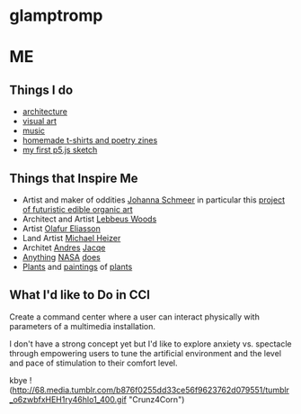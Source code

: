 # glamptromp
ME
===


Things I do
-------------
+    [architecture](https://issuu.com/cfboyd/docs/1607_boyd_worksamples)
+ [visual art](http://cfbcfbcfb.tumblr.com)
+ [music](https://soundcloud.com/cfboyd)
+ [homemade t-shirts and poetry zines](https://www.etsy.com/shop/sharpieshirts)
+ [my first p5.js sketch](https://cfboyd.github.io/autoportrait/portrait_160811/)


Things that Inspire Me
----------------------

+ Artist and maker of oddities [Johanna Schmeer](http://johannaschmeer.com/) in particular this [project of futuristic edible organic art](https://vimeo.com/98281097)
+ Architect and Artist [Lebbeus Woods](http://www.lebbeuswoods.net/)
+ Artist [Olafur Eliasson](http://www.olafureliasson.net/)
+ Land Artist [Michael Heizer](http://doublenegative.tarasen.net/city/)
+ Architet [Andres](https://vimeo.com/28586784) [Jacqe](http://andresjaque.net/material_proyectosrealizados/imagenes/proyecto31/images/foto1.jpg)
+ [Anything](http://68.media.tumblr.com/10fb8bedf9783edb630786c7209a2758/tumblr_o1mejgmIbz1rqiykjo1_1280.jpg) [NASA](http://68.media.tumblr.com/6f8af5abab3e75b102dee3eb17e5e204/tumblr_obm4c7w0SX1rqiykjo1_1280.jpg) [does](http://68.media.tumblr.com/505870327a4513c0f1068b38c4347b4a/tumblr_nyc4ltoFwS1rqiykjo1_1280.jpg)
+ [Plants](http://68.media.tumblr.com/8581f1a7fa1c7c66ff24527501887cb6/tumblr_mjrin9SKYa1qzt6vjo1_500.gif) and [paintings](http://hashknife.tumblr.com/post/133544333713/russian-style-stanislav-zhukovsky-spring) of [plants](http://68.media.tumblr.com/7c57e18b5eb0d5239ed1e0ea8c365c63/tumblr_ny4orcnXHY1qd1iyxo1_1280.jpg)


What I'd like to Do in CCI
--------------------------
Create a command center where a user can interact physically with parameters of a multimedia installation.

I don't have a strong concept yet but I'd like to explore anxiety vs. spectacle through empowering users to tune the artificial environment and the level and pace of stimulation to their comfort level.


kbye
! (http://68.media.tumblr.com/b876f0255dd33ce56f9623762d079551/tumblr_o6zwbfxHEH1ry46hlo1_400.gif "Crunz4Corn")
